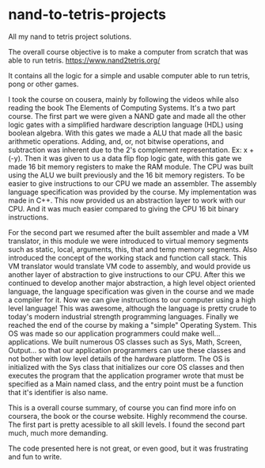 # nand-to-tetris-projects

All my nand to tetris project solutions.

The overall course objective is to make a computer from scratch that was able to run tetris.
https://www.nand2tetris.org/

It contains all the logic for a simple and usable computer able to run tetris, pong or other games.

I took the course on cousera, mainly by following the videos while also reading the book The Elements of Computing Systems.
It's a two part course.
The first part we were given a NAND gate and made all the other logic gates with a simplified hardware description language (HDL) using boolean algebra.
With this gates we made a ALU that made all the basic arithmetic operations. Adding, and, or, not bitwise operations, and subtraction was inherent due to the 2's complement representation. 
Ex: x + (-y).
Then it was given to us a data flip flop logic gate, with this gate we made 16 bit memory registers to make the RAM module. The CPU was built using the ALU we built previously and the 16 bit memory registers.
To be easier to give instructions to our CPU we made an assembler. The assembly language specification was provided by the course. My implementation was made in C++. This now provided us an abstraction layer to work with our CPU. And it was much easier compared to giving the CPU 16 bit binary instructions.

For the second part we resumed after the built assembler and made a VM translator, in this module we were introduced to virtual memory segments such as static, local, arguments, this, that and temp memory segments. Also introduced the concept of the working stack and function call stack. This VM translator would translate VM code to assembly, and would provide us another layer of abstraction to give instructions to our CPU.
After this we continued to develop another major abstraction, a high level object oriented language, the language specification was given in the course and we made a compiler for it. Now we can give instructions to our computer using a high level language! This was awesome, although the language is pretty crude to today's modern industrial strength programming languages.
Finally we reached the end of the course by making a "simple" Operating System. This OS was made so our application programmers could make well... applications. We built numerous OS classes such as Sys, Math, Screen, Output... so that our application programmers can use these classes and not bother with low level details of the hardware platform. The OS is initialized with the Sys class that initializes our core OS classes and then executes the program that the application programer wrote that must be specified as a Main named class, and the entry point must be a function that it's identifier is also name.

This is a overall course summary, of course you can find more info on coursera, the book or the course website.
Highly recommend the course. The first part is pretty acessible to all skill levels. I found the second part much, much more demanding.

The code presented here is not great, or even good, but it was frustrating and fun to write.
